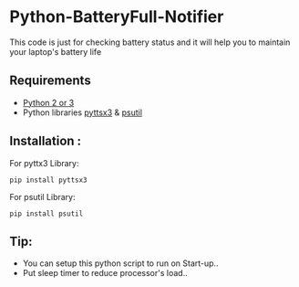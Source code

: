 # Python-BatteryFull-Notifier
This code is just for checking battery status and it will help you to maintain your laptop's battery life

## Requirements
* [Python 2 or 3](https://www.python.org/downloads/)
* Python libraries [pyttsx3](https://pypi.org/project/pyttsx3/) & [psutil](https://pypi.org/project/psutil/)

## Installation : 
For pyttx3 Library:

```
pip install pyttsx3
```

For psutil Library:

```
pip install psutil
```

## Tip:
* You can setup this python script to run on Start-up..
* Put sleep timer to reduce processor's load..
